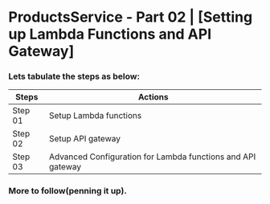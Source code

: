 # ProductsService - Part 02  | [Setting up Lambda Functions and API Gateway]
### Lets tabulate the steps as below:
Steps | Actions
------------ | -------------
Step 01  | Setup Lambda functions
Step 02  | Setup API gateway
Step 03  | Advanced Configuration for Lambda functions and API gateway

### More to follow(penning it up).